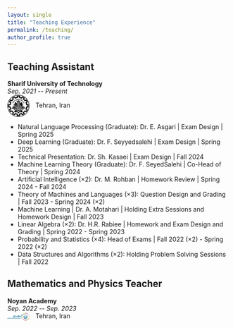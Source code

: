 ```yaml
---
layout: single
title: "Teaching Experience"
permalink: /teaching/
author_profile: true
---
```


## Teaching Assistant
**Sharif University of Technology**  
*Sep. 2021 -- Present*  
<img src="/images/institutions/sharif.png" alt="Sharif University of Technology" style="width: 50px; height: auto; margin-right: 10px; vertical-align: middle;">
Tehran, Iran  
- Natural Language Processing (Graduate): Dr. E. Asgari | Exam Design | Spring 2025
- Deep Learning (Graduate): Dr. F. Seyyedsalehi | Exam Design | Spring 2025
- Technical Presentation: Dr. Sh. Kasaei | Exam Design | Fall 2024
- Machine Learning Theory (Graduate): Dr. F. SeyedSalehi | Co-Head of Theory | Spring 2024
- Artificial Intelligence (×2): Dr. M. Rohban | Homework Review | Spring 2024 - Fall 2024
- Theory of Machines and Languages (×3): Question Design and Grading | Fall 2023 - Spring 2024 (×2)
- Machine Learning | Dr. A. Motahari | Holding Extra Sessions and Homework Design | Fall 2023
- Linear Algebra (×2): Dr. H.R. Rabiee | Homework and Exam Design and Grading | Spring 2022 - Spring 2023
- Probability and Statistics (×4): Head of Exams | Fall 2022 (×2) - Spring 2022 (×2)
- Data Structures and Algorithms (×2): Holding Problem Solving Sessions | Fall 2022

## Mathematics and Physics Teacher
**Noyan Academy**  
*Sep. 2022 -- Sep. 2023*  
<img src="/images/institutions/noyan.png" alt="Noyan Academy" style="width: 50px; height: auto; margin-right: 10px; vertical-align: middle;">
Tehran, Iran 